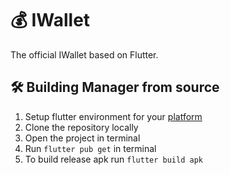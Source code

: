 # 💰 IWallet

The official IWallet based on Flutter.

## 🛠️ Building Manager from source
1. Setup flutter environment for your [platform](https://docs.flutter.dev/get-started/install)
2. Clone the repository locally
3. Open the project in terminal
4. Run `flutter pub get` in terminal
6. To build release apk run `flutter build apk`
